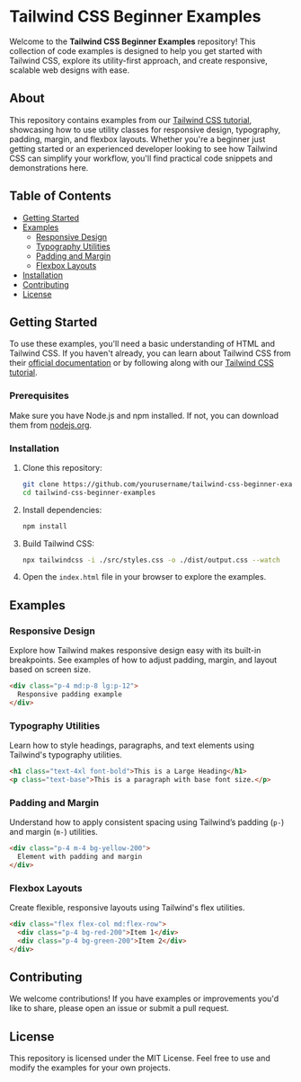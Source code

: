 # Tailwind CSS Beginner Examples

Welcome to the **Tailwind CSS Beginner Examples** repository! This collection of code examples is designed to help you get started with Tailwind CSS, explore its utility-first approach, and create responsive, scalable web designs with ease.

## About

This repository contains examples from our [Tailwind CSS tutorial](https://jaystechbites.com/posts/2024/tailwind-css-game-changer/), showcasing how to use utility classes for responsive design, typography, padding, margin, and flexbox layouts. Whether you're a beginner just getting started or an experienced developer looking to see how Tailwind CSS can simplify your workflow, you'll find practical code snippets and demonstrations here.

## Table of Contents

- [Getting Started](#getting-started)
- [Examples](#examples)
  - [Responsive Design](#responsive-design)
  - [Typography Utilities](#typography-utilities)
  - [Padding and Margin](#padding-and-margin)
  - [Flexbox Layouts](#flexbox-layouts)
- [Installation](#installation)
- [Contributing](#contributing)
- [License](#license)

## Getting Started

To use these examples, you'll need a basic understanding of HTML and Tailwind CSS. If you haven't already, you can learn about Tailwind CSS from their [official documentation](https://tailwindcss.com/docs/installation) or by following along with our [Tailwind CSS tutorial](https://jaystechbites.com/posts/2024/tailwind-css-game-changer/).

### Prerequisites

Make sure you have Node.js and npm installed. If not, you can download them from [nodejs.org](https://nodejs.org).

### Installation

1. Clone this repository:
   ```bash
   git clone https://github.com/yourusername/tailwind-css-beginner-examples.git
   cd tailwind-css-beginner-examples
   ```
2. Install dependencies:
   ```bash
   npm install
   ```
3. Build Tailwind CSS:
   ```bash
   npx tailwindcss -i ./src/styles.css -o ./dist/output.css --watch
   ```
4. Open the `index.html` file in your browser to explore the examples.

## Examples

### Responsive Design
Explore how Tailwind makes responsive design easy with its built-in breakpoints. See examples of how to adjust padding, margin, and layout based on screen size.

```html
<div class="p-4 md:p-8 lg:p-12">
  Responsive padding example
</div>
```

### Typography Utilities
Learn how to style headings, paragraphs, and text elements using Tailwind's typography utilities.

```html
<h1 class="text-4xl font-bold">This is a Large Heading</h1>
<p class="text-base">This is a paragraph with base font size.</p>
```

### Padding and Margin
Understand how to apply consistent spacing using Tailwind’s padding (`p-`) and margin (`m-`) utilities.

```html
<div class="p-4 m-4 bg-yellow-200">
  Element with padding and margin
</div>
```

### Flexbox Layouts
Create flexible, responsive layouts using Tailwind's flex utilities.

```html
<div class="flex flex-col md:flex-row">
  <div class="p-4 bg-red-200">Item 1</div>
  <div class="p-4 bg-green-200">Item 2</div>
</div>
```

## Contributing

We welcome contributions! If you have examples or improvements you'd like to share, please open an issue or submit a pull request.

## License

This repository is licensed under the MIT License. Feel free to use and modify the examples for your own projects.
